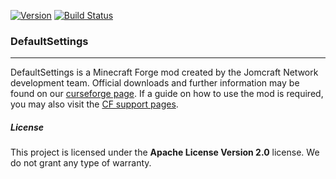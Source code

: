 [![Version](https://badgen.net/https/apiv1.jomcraft.net/stats/defaultsettings/endpoint?cache=3600)](https://gitlab.com/jomcraft-sources/defaultsettings) [![Build Status](https://gitlab.com/jomcraft-sources/defaultsettings/badges/master-1.13.2/pipeline.svg)](https://gitlab.com/jomcraft-sources/defaultsettings/tree/master-1.13.2)

### DefaultSettings

---

DefaultSettings is a Minecraft Forge mod created by the Jomcraft Network development team. Official downloads and further information may be found on our [curseforge page](https://www.curseforge.com/minecraft/mc-mods/defaultsettings). If a guide on how to use the mod is required, you may also visit the [CF support pages](https://www.curseforge.com/minecraft/mc-mods/defaultsettings/pages/usage).

##### License

This project is licensed under the **Apache License Version 2.0** license. We do not grant any type of warranty.